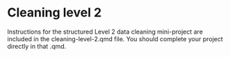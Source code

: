 # Cleaning level 2

Instructions for the structured Level 2 data cleaning mini-project are included in the cleaning-level-2.qmd file. You should complete your project directly in that .qmd.